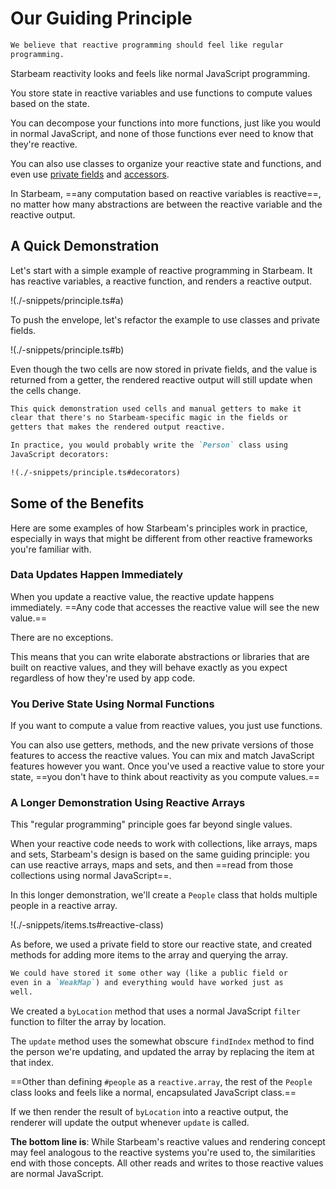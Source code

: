 # Our Guiding Principle

```md em title=null
We believe that reactive programming should feel like regular
programming.
```

Starbeam reactivity looks and feels like normal JavaScript
programming.

You store state in reactive variables and use functions to
compute values based on the state.

You can decompose your functions into more functions, just like
you would in normal JavaScript, and none of those functions ever
need to know that they're reactive.

You can also use classes to organize your reactive state and
functions, and even use [private fields] and [accessors].

In Starbeam, ==any computation based on reactive variables is
reactive==, no matter how many abstractions are between the
reactive variable and the reactive output.

## A Quick Demonstration

Let's start with a simple example of reactive programming in
Starbeam. It has reactive variables, a reactive function, and
renders a reactive output.

!(./-snippets/principle.ts#a)

To push the envelope, let's refactor the example to use classes
and private fields.

!(./-snippets/principle.ts#b)

Even though the two cells are now stored in private fields, and
the value is returned from a getter, the rendered reactive output
will still update when the cells change.

```md details A real-world implementation using decorators
This quick demonstration used cells and manual getters to make it
clear that there's no Starbeam-specific magic in the fields or
getters that makes the rendered output reactive.

In practice, you would probably write the `Person` class using
JavaScript decorators:

!(./-snippets/principle.ts#decorators)
```

## Some of the Benefits

Here are some examples of how Starbeam's principles work in
practice, especially in ways that might be different from other
reactive frameworks you're familiar with.

### Data Updates Happen Immediately

When you update a reactive value, the reactive update happens
immediately. ==Any code that accesses the reactive value will see
the new value.==

There are no exceptions.

This means that you can write elaborate abstractions or libraries
that are built on reactive values, and they will behave exactly
as you expect regardless of how they're used by app code.

### You Derive State Using Normal Functions

If you want to compute a value from reactive values, you just use
functions.

You can also use getters, methods, and the new private versions
of those features to access the reactive values. You can mix and
match JavaScript features however you want. Once you've used a
reactive value to store your state, ==you don't have to think
about reactivity as you compute values.==

### A Longer Demonstration Using Reactive Arrays

This "regular programming" principle goes far beyond single
values.

When your reactive code needs to work with collections, like
arrays, maps and sets, Starbeam's design is based on the same
guiding principle: you can use reactive arrays, maps and sets,
and then ==read from those collections using normal JavaScript==.

In this longer demonstration, we'll create a `People` class that
holds multiple people in a reactive array.

!(./-snippets/items.ts#reactive-class)

As before, we used a private field to store our reactive state,
and created methods for adding more items to the array and
querying the array.

```md 💡
We could have stored it some other way (like a public field or
even in a `WeakMap`) and everything would have worked just as
well.
```

We created a `byLocation` method that uses a normal JavaScript
`filter` function to filter the array by location.

The `update` method uses the somewhat obscure `findIndex` method
to find the person we're updating, and updated the array by
replacing the item at that index.

==Other than defining `#people` as a `reactive.array`, the rest
of the `People` class looks and feels like a normal, encapsulated
JavaScript class.==

If we then render the result of `byLocation` into a reactive
output, the renderer will update the output whenever `update` is
called.

**The bottom line is**: While Starbeam's reactive values and
rendering concept may feel analogous to the reactive systems
you're used to, the similarities end with those concepts. All
other reads and writes to those reactive values are normal
JavaScript.

[private fields]:
  https://developer.mozilla.org/en-US/docs/Web/JavaScript/Reference/Classes/Private_class_fields
[accessors]:
  https://developer.mozilla.org/en-US/docs/Web/JavaScript/Reference/Operators/Property_Accessors
